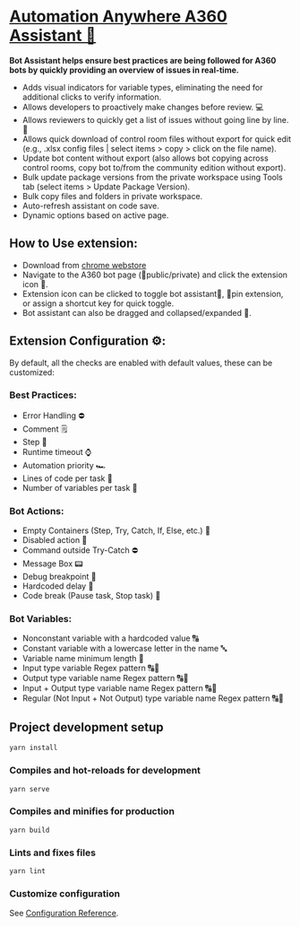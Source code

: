 # [Automation Anywhere A360 Assistant 🤖](https://chrome.google.com/webstore/detail/bot-assistant/bdnogmeijaanbgpnmbhlhmkfcbaoejcp)
<B>Bot Assistant helps ensure best practices are being followed for A360 bots by quickly providing an overview of issues in real-time.</B>

- Adds visual indicators for variable types, eliminating the need for additional clicks to verify information.
- Allows developers to proactively make changes before review. 💻
- Allows reviewers to quickly get a list of issues without going line by line. 👀
- Allows quick download of control room files without export for quick edit (e.g., .xlsx config files | select items > copy > click on the file name).
- Update bot content without export (also allows bot copying across control rooms, copy bot to/from the community edition without export).
- Bulk update package versions from the private workspace using Tools tab (select items > Update Package Version).
- Bulk copy files and folders in private workspace.
- Auto-refresh assistant on code save.
- Dynamic options based on active page.

## How to Use extension:
- Download from [chrome webstore](https://chrome.google.com/webstore/detail/bot-assistant/bdnogmeijaanbgpnmbhlhmkfcbaoejcp)
- Navigate to the A360 bot page (🔗public/private) and click the extension icon 🤖.
- Extension icon can be clicked to toggle bot assistant🤖, 📌pin extension, or assign a shortcut key for quick toggle.
- Bot assistant can also be dragged and collapsed/expanded 🌂.


## Extension Configuration ⚙️:
By default, all the checks are enabled with default values, these can be customized:

### Best Practices:
- Error Handling ⛔
- Comment 🗒️
- Step 🧱
- Runtime timeout ⌚
- Automation priority 🏎️
- Lines of code per task 🔢
- Number of variables per task 🔢

### Bot Actions:
- Empty Containers (Step, Try, Catch, If, Else, etc.) 🧱
- Disabled action 🔕
- Command outside Try-Catch ⛔
- Message Box 📟
- Debug breakpoint 🦽
- Hardcoded delay 🚧
- Code break (Pause task, Stop task) 🛑

### Bot Variables:
- Nonconstant variable with a hardcoded value 🔠
- Constant variable with a lowercase letter in the name 🔤
- Variable name minimum length 📏
- Input type variable Regex pattern 🔠🔢
- Output type variable name Regex pattern 🔠🔢
- Input + Output type variable name Regex pattern 🔠🔢
- Regular (Not Input + Not Output) type variable name Regex pattern 🔠🔢


## Project development setup
```
yarn install
```

### Compiles and hot-reloads for development
```
yarn serve
```

### Compiles and minifies for production
```
yarn build
```

### Lints and fixes files
```
yarn lint
```

### Customize configuration
See [Configuration Reference](https://cli.vuejs.org/config/).
